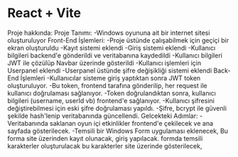 # React + Vite
Proje hakkında: 
Proje Tanımı: 
 -Windows oyununa ait bir internet sitesi oluşturuluyor
Front-End İşlemleri:
 -Proje üstünde çalışabilmek için geçiçi bir ekran oluşturuldu
 -Kayıt sistemi eklendi
 -Giriş sistemi eklendi
 -Kullanıcı bilgileri backend'e gönderildi ve veritabanına kaydedildi
 -Kullanıcı bilgileri JWT ile çözülüp Navbar üzerinde gösterildi
 -Kullanıcı işlemleri için Userpanel eklendi
 -Userpanel üstünde şifre değişikliği sistemi eklendi
Back-End İşlemleri
-Kullanıcılar sisteme giriş yaptıktan sonra JWT token oluşturuluyor.
-Bu token, frontend tarafına gönderilip, her request ile kullanıcı doğrulaması sağlanıyor.
-Token doğrulandıktan sonra, kullanıcı bilgileri (username, userId vb) frontend'e sağlanıyor.
-Kullanıcı şifresini değiştirebilmesi için eski şifre doğrulaması yapıldı.
-Şifre, bcrypt ile güvenli şekilde hash'lenip veritabanında güncellendi.
Gelcekteki Adımlar: 
-Veritabanında saklanan oyun içi etkinlikler frontend'e çekilecek ve ana sayfada gösterilecek.
-Temsili bir Windows Form uygulaması eklenecek, Bu forma site üzerinden kayıt olunacak, giriş yapılacak. formda temsili karakterler oluşturulacak bu karakterler site üzerinde gösterilecek,